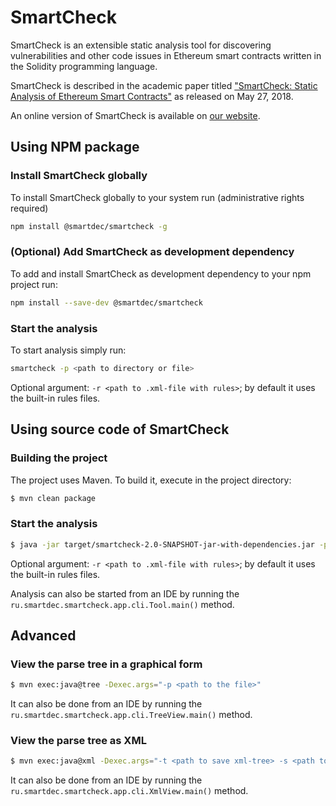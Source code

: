 # SmartCheck

SmartCheck is an extensible static analysis tool for discovering vulnerabilities and other code issues
in Ethereum smart contracts written in the Solidity programming language.

SmartCheck is described in the academic paper titled
["SmartCheck: Static Analysis of Ethereum Smart Contracts"](https://orbilu.uni.lu/bitstream/10993/35862/1/smartcheck-paper.pdf)
as released on May 27, 2018.

An online version of SmartCheck is available on [our website](https://tool.smartdec.net/).
## Using NPM package
### Install SmartCheck globally
To install SmartCheck globally to your system run (administrative rights required)
```bash
npm install @smartdec/smartcheck -g
```
### (Optional) Add SmartCheck as development dependency
To add and install SmartCheck as development dependency to your npm project run:
```bash
npm install --save-dev @smartdec/smartcheck
```

### Start the analysis
To start analysis simply run:
```bash
smartcheck -p <path to directory or file>
```
Optional argument: `-r <path to .xml-file with rules>`; by default it uses the built-in rules files.

## Using source code of SmartCheck

### Building the project
The project uses Maven. To build it, execute in the project directory:

```bash
$ mvn clean package
```

### Start the analysis

```bash
$ java -jar target/smartcheck-2.0-SNAPSHOT-jar-with-dependencies.jar -p <path to directory or file>
```

Optional argument: `-r <path to .xml-file with rules>`; by default it uses the built-in rules files.

Analysis can also be started from an IDE by running the `ru.smartdec.smartcheck.app.cli.Tool.main()` method.

## Advanced
### View the parse tree in a graphical form

```bash
$ mvn exec:java@tree -Dexec.args="-p <path to the file>"
```

It can also be done from an IDE by running the `ru.smartdec.smartcheck.app.cli.TreeView.main()` method.

### View the parse tree as XML

```bash
$ mvn exec:java@xml -Dexec.args="-t <path to save xml-tree> -s <path to the file>"
```

It can also be done from an IDE by running the `ru.smartdec.smartcheck.app.cli.XmlView.main()` method.


